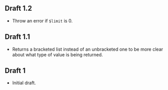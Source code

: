 ## Draft 1.2

* Throw an error if `$limit` is 0.

## Draft 1.1

* Returns a bracketed list instead of an unbracketed one to be more clear
  about what type of value is being returned. 

## Draft 1

* Initial draft.
